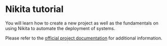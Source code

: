 # Nikita tutorial

You will learn how to create a new project as well as the fundamentals on using 
Nikita to automate the deployment of systems.

Please refer to the [official project documentation](https://nikita.js.org/)
for additional information.
